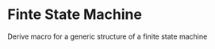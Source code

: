 Finte State Machine
===================

Derive macro for a generic structure of a finite state machine
